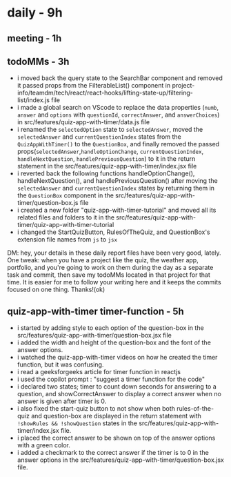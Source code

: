 # daily - 9h

## meeting - 1h

## todoMMs - 3h
* i moved back the query state to the SearchBar component and removed it passed props from the FilterableList() component in project-info/teamdm/tech/react/react-hooks/lifting-state-up/filtering-list/index.js file
* i made a global search on VScode to replace the data properties (`numb`, `answer` and `options` with `questionId`, `correctAnswer`, and `answerChoices`) in src/features/quiz-app-with-timer/data.js file
* i renamed the `selectedOption` state to `selectedAnswer`, moved the `selectedAnswer` and `currentQuestionIndex` states from the `QuizAppWithTimer()` to the `QuestionBox`, and finally removed the passed props(`selectedAnswer`,`handleOptionChange`, `currentQuestionIndex`, `handleNextQuestion`, `handlePreviousQuestion`) to it in the return statement in the src/features/quiz-app-with-timer/index.jsx file
* i reverted back the following functions  handleOptionChange(), handleNextQuestion(), and handlePreviousQuestion() after moving the `selectedAnswer` and `currentQuestionIndex` states by returning them in the `QuestionBox` component in the src/features/quiz-app-with-timer/question-box.js file
* i created a new folder "quiz-app-with-timer-tutorial" and moved all its related files and folders to it in the src/features/quiz-app-with-timer/quiz-app-with-timer-tutorial  
* i changed the StartQuizButton, RulesOfTheQuiz, and QuestionBox's extension file names from `js` to `jsx` 

DM: hey, your details in these daily report files have been very good, lately. One tweak: when you have a project like the quiz, the weather app, portfolio, and you're going to work on them during the day as a separate task and commit, then save my todoMMs located in that project for that time. It is easier for me to follow your writing here and it keeps the commits focused on one thing. Thanks!(ok)

## quiz-app-with-timer timer-function - 5h
* i started by adding style to each option of the question-box in the src/features/quiz-app-with-timer/question-box.jsx file
* i added the width and height of the question-box and the font of the answer options.
* i watched the quiz-app-with-timer videos on how he created the timer function, but it was confusing.
* i read a geeksforgeeks article for timer function in reactjs
* i used the copilot prompt : "suggest a timer function for the code"
* i declared two states; timer to count down seconds for answering to a question, and showCorrectAnswer to display a correct answer when no answer is given after timer is 0.
* i also fixed the start-quiz button to not show when both rules-of-the-quiz and question-box are displayed in the return statement with `!showRules && !showQuestion` states in the src/features/quiz-app-with-timer/index.jsx file.
* i placed the correct answer to be shown on top of the answer options with a green color.
* i added a checkmark to the correct answer if the timer is to 0 in the answer options in the src/features/quiz-app-with-timer/question-box.jsx file.